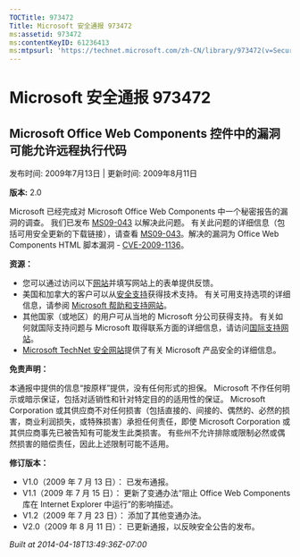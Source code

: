 ```yaml
---
TOCTitle: 973472
Title: Microsoft 安全通报 973472
ms:assetid: 973472
ms:contentKeyID: 61236413
ms:mtpsurl: 'https://technet.microsoft.com/zh-CN/library/973472(v=Security.10)'
---
```




Microsoft 安全通报 973472
=========================

Microsoft Office Web Components 控件中的漏洞可能允许远程执行代码
----------------------------------------------------------------

发布时间: 2009年7月13日 | 更新时间: 2009年8月11日

**版本:** 2.0

Microsoft 已经完成对 Microsoft Office Web Components 中一个秘密报告的漏洞的调查。 我们已发布 [MS09-043](https://go.microsoft.com/fwlink/?linkid=128110) 以解决此问题。 有关此问题的详细信息（包括可用安全更新的下载链接），请查看 [MS09-043](https://go.microsoft.com/fwlink/?linkid=128110)。解决的漏洞为 Office Web Components HTML 脚本漏洞 - [CVE-2009-1136](https://www.cve.mitre.org/cgi-bin/cvename.cgi?name=cve-2006-1136)。

**资源：**

-   您可以通过访问以下[网站](https://support.microsoft.com/common/survey.aspx?scid=sw;en;1257&amp;showpage=1&amp;ws=technet&amp;sd=tech)并填写网站上的表单提供反馈。
-   美国和加拿大的客户可以从[安全支持](https://go.microsoft.com/fwlink/?linkid=21131)获得技术支持。 有关可用支持选项的详细信息，请参阅 [Microsoft 帮助和支持网站](https://support.microsoft.com/default.aspx?ln=zh-cn)。
-   其他国家（或地区）的用户可从当地的 Microsoft 分公司获得支持。 有关如何就国际支持问题与 Microsoft 取得联系方面的详细信息，请访问[国际支持网站](https://go.microsoft.com/fwlink/?linkid=21155)。
-   [Microsoft TechNet 安全网站](https://go.microsoft.com/fwlink/?linkid=21132)提供了有关 Microsoft 产品安全的详细信息。

**免责声明：**

本通报中提供的信息“按原样”提供，没有任何形式的担保。 Microsoft 不作任何明示或暗示保证，包括对适销性和针对特定目的的适用性的保证。 Microsoft Corporation 或其供应商不对任何损害（包括直接的、间接的、偶然的、必然的损害，商业利润损失，或特殊损害）承担任何责任，即使 Microsoft Corporation 或其供应商事先已被告知有可能发生此类损害。 有些州不允许排除或限制必然或偶然损害的赔偿责任，因此上述限制可能不适用。

**修订版本：**

-   V1.0（2009 年 7 月 13 日）： 已发布通报。
-   V1.1（2009 年 7 月 15 日）： 更新了变通办法“阻止 Office Web Components 库在 Internet Explorer 中运行”的影响描述。
-   V1.2（2009 年 7 月 23 日）： 添加了其他变通办法。
-   V2.0（2009 年 8 月 11 日）： 已更新通报，以反映安全公告的发布。

*Built at 2014-04-18T13:49:36Z-07:00*
